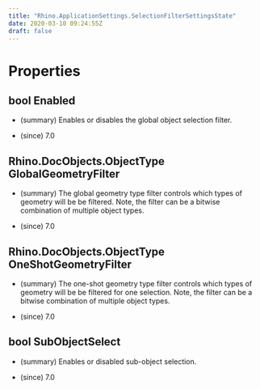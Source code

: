 ```yaml
---
title: "Rhino.ApplicationSettings.SelectionFilterSettingsState"
date: 2020-03-10 09:24:55Z
draft: false
---
```


# Properties
## bool Enabled
- (summary) 
     Enables or disables the global object selection filter.
     
- (since) 7.0
## Rhino.DocObjects.ObjectType GlobalGeometryFilter
- (summary) 
     The global geometry type filter controls which types of geometry will be be filtered.
     Note, the filter can be a bitwise combination of multiple object types.
     
- (since) 7.0
## Rhino.DocObjects.ObjectType OneShotGeometryFilter
- (summary) 
     The one-shot geometry type filter controls which types of geometry will be be filtered for one selection.
     Note, the filter can be a bitwise combination of multiple object types.
     
- (since) 7.0
## bool SubObjectSelect
- (summary) 
     Enables or disabled sub-object selection.
     
- (since) 7.0
